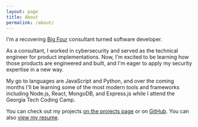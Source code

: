 ```yaml
---
layout: page
title: About
permalink: /about/
---
```


I'm a recovering [Big Four](https://en.wikipedia.org/wiki/Big_Four_accounting_firms) 
consultant turned software developer. 

As a consultant, I worked in cybersecurity and served as the technical engineer for product implementations. Now, I'm excited to be learning how those products are engineered and built, and I'm eager to apply my security expertise in a new way.

My go to languages are JavaScript and Python, and over the coming months I'll be learning some of the most modern tools and frameworks including Node.js, React, MongoDB, and Express.js while I attend the Georgia Tech Coding Camp.

You can check out my projects [on the projects page](/projects/) or on [GitHub](https://github.com/jongrim). You can also [view my resume](/resume/).
